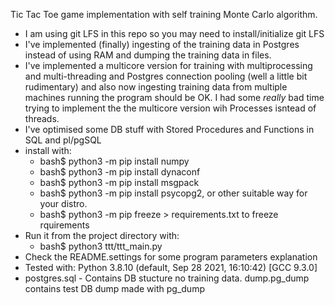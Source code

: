   Tic Tac Toe game implementation with self training Monte Carlo algorithm.

* I am using git LFS in this repo so you may need to install/initialize git LFS
* I've implemented (finally) ingesting of the training data in Postgres instead of using RAM and dumping the training data in files.
* I've implemented a multicore version for training with multiprocessing and multi-threading and Postgres connection pooling (well a little bit rudimentary) and also now ingesting training data from multiple machines running the program should be OK. I had some *really* bad time trying to implement the the multicore version wih Processes isntead of threads.
* I've optimised some DB stuff with Stored Procedures and Functions in SQL and pl/pgSQL
* install with:
  * bash$ python3 -m pip install numpy
  * bash$ python3 -m pip install dynaconf
  * bash$ python3 -m pip install msgpack
  * bash$ python3 -m pip install psycopg2,
     or other suitable way for your distro.
  * bash$ python3 -m pip freeze > requirements.txt to freeze rquirements
* Run it from the project directory with:
    * bash$ python3 ttt/ttt_main.py
* Check the README.settings for some program parameters explanation
* Tested with:
    Python 3.8.10 (default, Sep 28 2021, 16:10:42) [GCC 9.3.0]
* postgres.sql - Contains DB stucture no training data. dump.pg_dump contains test DB dump made with pg_dump
